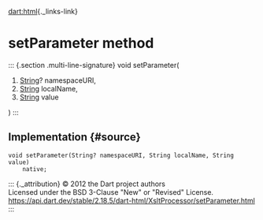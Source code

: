 [dart:html](../../dart-html/dart-html-library){._links-link}

setParameter method
===================

::: {.section .multi-line-signature}
void setParameter(

1.  [String](../../dart-core/string-class)? namespaceURI,
2.  [String](../../dart-core/string-class) localName,
3.  [String](../../dart-core/string-class) value

)
:::

Implementation {#source}
--------------

``` {.language-dart data-language="dart"}
void setParameter(String? namespaceURI, String localName, String value)
    native;
```

::: {._attribution}
© 2012 the Dart project authors\
Licensed under the BSD 3-Clause \"New\" or \"Revised\" License.\
<https://api.dart.dev/stable/2.18.5/dart-html/XsltProcessor/setParameter.html>
:::
